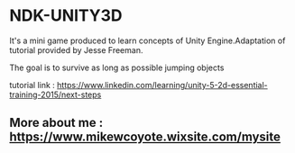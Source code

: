 # NDK-UNITY3D

It's a mini game produced to learn concepts of Unity Engine.Adaptation of tutorial provided by Jesse Freeman.

The goal is to survive as long as possible jumping objects

tutorial link : https://www.linkedin.com/learning/unity-5-2d-essential-training-2015/next-steps

## More about me : https://www.mikewcoyote.wixsite.com/mysite
